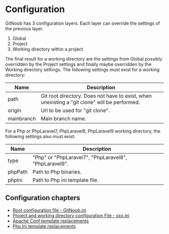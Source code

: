 # Configuration

GitNoob has 3 configuration layers. Each layer can override the settings of the previous layer.

1) Global
2) Project
3) Working directory within a project


The final result for a working directory are the settings from Global possibly overridden by the Project settings and finally maybe overridden by the Working directory settings. The following settings must exist for a working directory:

| Name |  Description |
| ---- |  ----------- |
| path | Git root directory. Does not have to exist, when unexisting a "git clone" will be performed. |
| origin | Url to be used for "git clone". |
| mainbranch | Main branch name. |

For a Php or PhpLaravel7, PhpLaravel8, PhpLaravel9 working directory, the following settings also must exist:

| Name |  Description |
| ---- |  ----------- |
| type | "Php" or "PhpLaravel7", "PhpLaravel8", "PhpLaravel9". |
| phpPath | Path to Php binaries. |
| phpIni | Path to Php ini template file. |


## Configuration chapters

- [Root configuration file - GitNoob.ini](RootConfigurationFile.md "Root Configuration File")
- [Project and working directory configuration File - xxx.ini](ProjectConfigurationFile.md "Project Configuration File")
- [Apache Conf template replacements](TemplateApacheConfReplacements.md "Apache Conf Replacements")
- [Php Ini template replacements](TemplatePhpIniReplacements.md "Php Ini Replacements")
